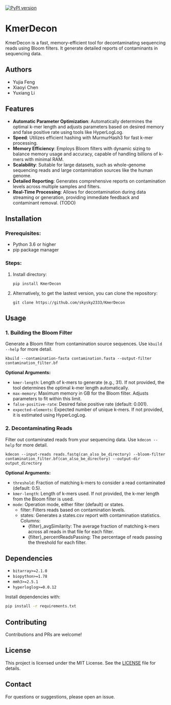 [![PyPI version](https://img.shields.io/pypi/v/KmerDecon.svg)](https://pypi.org/project/KmerDecon/)
# KmerDecon

KmerDecon is a fast, memory-efficient tool for decontaminating sequencing reads using Bloom filters. It generate detailed reports of contaminants in sequencing data.
## Authors
- Yujia Feng
- Xiaoyi Chen
- Yuxiang Li

## Features

- **Automatic Parameter Optimization**: Automatically determines the optimal k-mer length and adjusts parameters based on desired memory and false positive rate using tools like HyperLogLog.
- **Speed**: Utilizes efficient hashing with MurmurHash3 for fast k-mer processing.
- **Memory Efficiency**: Employs Bloom filters with dynamic sizing to balance memory usage and accuracy, capable of handling billions of k-mers with minimal RAM.
- **Scalability**: Suitable for large datasets, such as whole-genome sequencing reads and large contamination sources like the human genome.
- **Detailed Reporting**: Generates comprehensive reports on contamination levels across multiple samples and filters.
- **Real-Time Processing**: Allows for decontamination during data streaming or generation, providing immediate feedback and contaminant removal. (TODO)

## Installation

### Prerequisites:

- Python 3.6 or higher
- pip package manager

### Steps:

1. Install directory:
   ```
   pip install KmerDecon
   ```

2. Alternatively, to get the lastest version, you can clone the repository:

    ```
    git clone https://github.com/skysky2333/KmerDecon
    ```

## Usage

### 1. Building the Bloom Filter

Generate a Bloom filter from contamination source sequences. Use `kbuild --help` for more detail.

```
kbuild --contamination-fasta contamination.fasta --output-filter contamination_filter.bf
```

**Optional Arguments:**

- `kmer-length`: Length of k-mers to generate (e.g., 31). If not provided, the tool determines the optimal k-mer length automatically.
- `max-memory`: Maximum memory in GB for the Bloom filter. Adjusts parameters to fit within this limit.
- `false-positive-rate`: Desired false positive rate (default: 0.001).
- `expected-elements`: Expected number of unique k-mers. If not provided, it is estimated using HyperLogLog.

### 2. Decontaminating Reads

Filter out contaminated reads from your sequencing data. Use `kdecon --help` for more detail.

```
kdecon --input-reads reads.fastq(can_also_be_directory) --bloom-filter contamination_filter.bf(can_also_be_directory) --output-dir output_directory
```

**Optional Arguments:**

- `threshold`: Fraction of matching k-mers to consider a read contaminated (default: 0.5).
- `kmer-length`: Length of k-mers used. If not provided, the k-mer length from the Bloom filter is used.
- `mode`: Operation mode, either filter (default) or states.
  - filter: Filters reads based on contamination levels.
  - states: Generates a states.csv report with contamination statistics. Columns:
	- {filter}_avgSimilarity: The average fraction of matching k-mers across all reads in that file for each filter.
	- {filter}_percentReadsPassing: The percentage of reads passing the threshold for each filter.


## Dependencies

- `bitarray>=2.1.0`
- `biopython>=1.78`
- `mmh3>=2.5.1`
- `hyperloglog>=0.0.12`

Install dependencies with:

```bash
pip install -r requirements.txt
```

## Contributing

Contributions and PRs are welcome!

## License

This project is licensed under the MIT License. See the [LICENSE](LICENSE) file for details.

## Contact

For questions or suggestions, please open an issue.
